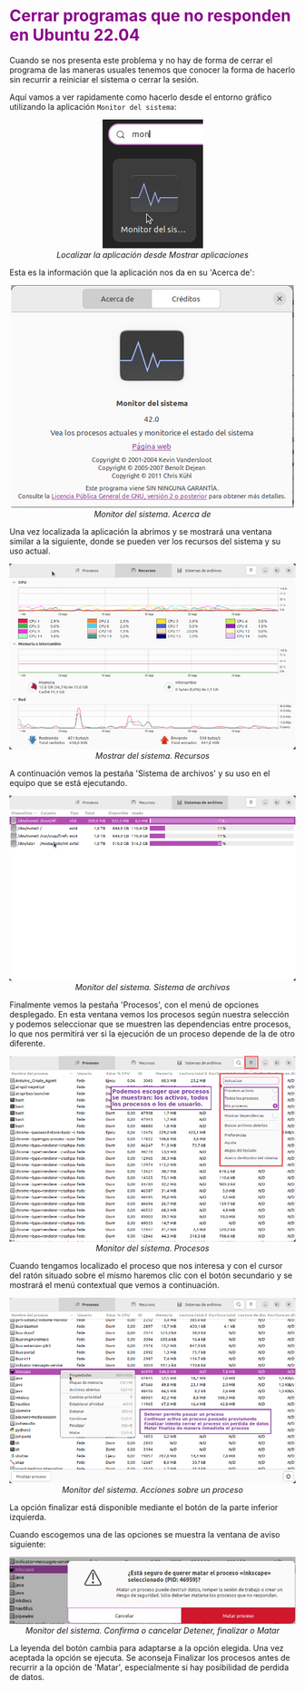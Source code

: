 # <FONT COLOR=#8B008B>Cerrar programas que no responden en Ubuntu 22.04</font>
Cuando se nos presenta este problema y no hay de forma de cerrar el programa de las maneras usuales tenemos que conocer la forma de hacerlo sin recurrir a reiniciar el sistema o cerrar la sesión.

Aquí vamos a ver rapidamente como hacerlo desde el entorno gráfico utilizando la aplicación ```Monitor del sistema```:

<center>

![Localizar la aplicación desde Mostrar aplicaciones](./img/close/c1.png)  
*Localizar la aplicación desde Mostrar aplicaciones*

</center>

Esta es la información que la aplicación nos da en su 'Acerca de':

<center>

![Monitor del sistema. Acerca de](./img/close/c1a.png)  
*Monitor del sistema. Acerca de*

</center>

Una vez localizada la aplicación la abrimos y se mostrará una ventana similar a la siguiente, donde se pueden ver los recursos del sistema y su uso actual.

<center>

![Mostrar del sistema. Recursos](./img/close/c2.png)  
*Mostrar del sistema. Recursos*

</center>

A continuación vemos la pestaña 'Sistema de archivos' y su uso en el equipo que se está ejecutando.

<center>

![Monitor del sistema. Sistema de archivos](./img/close/c3.png)  
*Monitor del sistema. Sistema de archivos*

</center>

Finalmente vemos la pestaña 'Procesos', con el menú de opciones desplegado. En esta ventana vemos los procesos según nuestra selección y podemos seleccionar que se muestren las dependencias entre procesos, lo que nos permitirá ver si la ejecución de un proceso depende de la de otro diferente.

<center>

![Monitor del sistema. Procesos](./img/close/c4.png)  
*Monitor del sistema. Procesos*

</center>

Cuando tengamos localizado el proceso que nos interesa y con el cursor del ratón situado sobre el mismo haremos clic con el botón secundario y se mostrará el menú contextual que vemos a continuación.

<center>

![Monitor del sistema. Acciones sobre un proceso](./img/close/c5.png)  
*Monitor del sistema. Acciones sobre un proceso*

</center>

La opción finalizar está disponible mediante el botón de la parte inferior izquierda.

Cuando escogemos una de las opciones se muestra la ventana de aviso siguiente:

<center>

![Monitor del sistema. Confirma o cancelar Detener, finalizar o Matar](./img/close/c6.png)  
*Monitor del sistema. Confirma o cancelar Detener, finalizar o Matar*

</center>

La leyenda del botón cambia para adaptarse a la opción elegida. Una vez aceptada la opción se ejecuta. Se aconseja Finalizar los procesos antes de recurrir a la opción de 'Matar', especialmente si hay posibilidad de perdida de datos.


